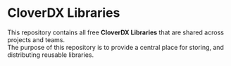 # CloverDX Libraries

This repository contains all free **CloverDX Libraries** that are shared across projects and teams.  
The purpose of this repository is to provide a central place for storing, and distributing reusable libraries.